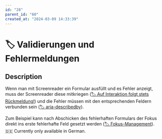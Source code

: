 ```yaml
---
id: "28"
parent_id: "60"
created_at: "2024-03-09 14:33:39"
---
```


# 🏷️ Validierungen und Fehlermeldungen

## Description

Wenn man mit Screenreader ein Formular ausfüllt und es Fehler anzeigt, muss der Screenreader diese mitkriegen ([🏷️ Auf Interaktion folgt stets Rückmeldung!](/en/tags/auf-interaktion-folgt-stets-ruckmeldung)) und die Fehler müssen mit den entsprechenden Feldern verbunden sein ([🏷️ aria-describedby](/en/tags/aria-describedby)).

Zum Beispiel kann nach Abschicken des fehlerhaften Formulars der Fokus direkt ins erste fehlerhafte Feld gesetzt werden ([🏷️ Fokus-Management](/en/tags/fokus-management)).🇩🇪 Currently only available in German.
